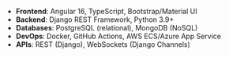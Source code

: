 - **Frontend**: Angular 16, TypeScript, Bootstrap/Material UI  
- **Backend**: Django REST Framework, Python 3.9+  
- **Databases**: PostgreSQL (relational), MongoDB (NoSQL)  
- **DevOps**: Docker, GitHub Actions, AWS ECS/Azure App Service  
- **APIs**: REST (Django), WebSockets (Django Channels)  
